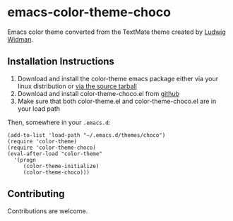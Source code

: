 emacs-color-theme-choco
=======================

Emacs color theme converted from the TextMate theme created by [Ludwig Widman](http://www.ludw.se/blog/).

## Installation Instructions

1. Download and install the color-theme emacs package either via your linux distribution or [via the source tarball](http://www.nongnu.org/color-theme/#sec5)
2. Download and install color-theme-choco.el from [github](http://github.com/imtayadeway/emacs-color-theme-choco/raw/master/color-theme-choco.el)
3. Make sure that both color-theme.el and color-theme-choco.el are in your load path

Then, somewhere in your `.emacs.d`:

```elisp
(add-to-list 'load-path "~/.emacs.d/themes/choco")
(require 'color-theme)
(require 'color-theme-choco)
(eval-after-load "color-theme"
  '(progn
     (color-theme-initialize)
     (color-theme-choco)))
```
## Contributing

Contributions are welcome.
